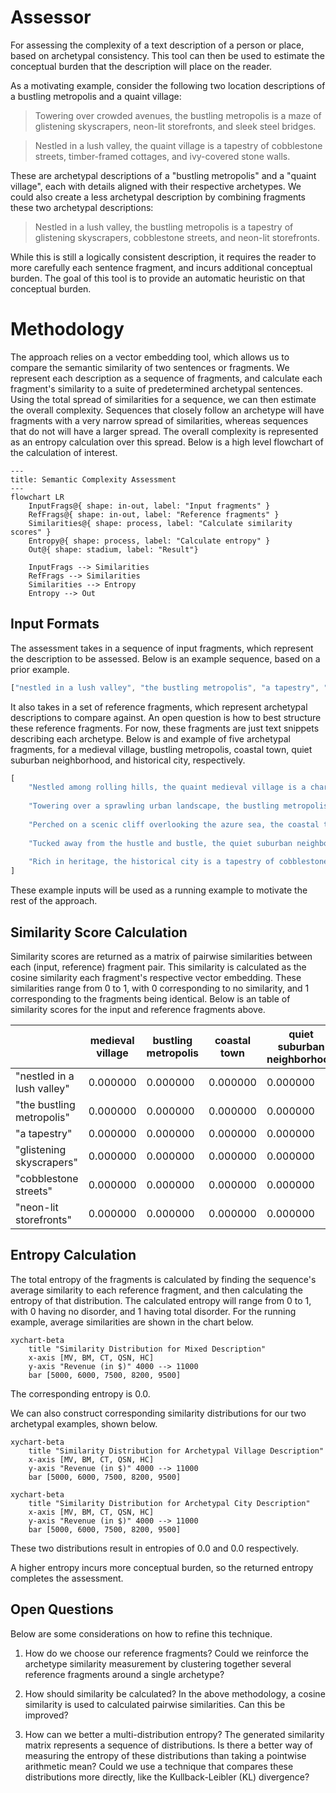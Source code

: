 # Assessor
For assessing the complexity of a text description of a person or place, based on archetypal consistency.
This tool can then be used to estimate the conceptual burden that the description will place on the reader.

As a motivating example, consider the following two location descriptions of a bustling metropolis and a quaint village:

> Towering over crowded avenues, the bustling metropolis is a maze of glistening skyscrapers, neon-lit storefronts, and sleek steel bridges.

> Nestled in a lush valley, the quaint village is a tapestry of cobblestone streets, timber-framed cottages, and ivy-covered stone walls.

These are archetypal descriptions of a "bustling metropolis" and a "quaint village", each with details aligned with their respective archetypes.
We could also create a less archetypal description by combining fragments these two archetypal descriptions:

> Nestled in a lush valley, the bustling metropolis is a tapestry of glistening skyscrapers, cobblestone streets, and neon-lit storefronts.

While this is still a logically consistent description, it requires the reader to more carefully each sentence fragment, and incurs additional conceptual burden.
The goal of this tool is to provide an automatic heuristic on that conceptual burden.

# Methodology
The approach relies on a vector embedding tool, which allows us to compare the semantic similarity of two sentences or fragments.
We represent each description as a sequence of fragments, and calculate each fragment's similarity to a suite of predetermined archetypal sentences.
Using the total spread of similarities for a sequence, we can then estimate the overall complexity.
Sequences that closely follow an archetype will have fragments with a very narrow spread of similarities, whereas sequences that do not will have a larger spread.
The overall complexity is represented as an entropy calculation over this spread.
Below is a high level flowchart of the calculation of interest.

```mermaid
---
title: Semantic Complexity Assessment
---
flowchart LR
    InputFrags@{ shape: in-out, label: "Input fragments" }
    RefFrags@{ shape: in-out, label: "Reference fragments" }
    Similarities@{ shape: process, label: "Calculate similarity scores" }
    Entropy@{ shape: process, label: "Calculate entropy" }
    Out@{ shape: stadium, label: "Result"}

    InputFrags --> Similarities
    RefFrags --> Similarities
    Similarities --> Entropy
    Entropy --> Out
```

## Input Formats
The assessment takes in a sequence of input fragments, which represent the description to be assessed.
Below is an example sequence, based on a prior example.
```js
["nestled in a lush valley", "the bustling metropolis", "a tapestry", "glistening skyscrapers", "cobblestone streets", "neon-lit storefronts"]
```

It also takes in a set of reference fragments, which represent archetypal descriptions to compare against.
An open question is how to best structure these reference fragments.
For now, these fragments are just text snippets describing each archetype.
Below is and example of five archetypal fragments, for a medieval village, bustling metropolis, coastal town, quiet suburban neighborhood, and historical city, respectively.
```js
[
    "Nestled among rolling hills, the quaint medieval village is a charming tableau of thatched-roof cottages, winding cobblestone paths, and colorful flower gardens, with villagers bustling about in traditional attire as the sun sets behind the ancient stone church.",
    
    "Towering over a sprawling urban landscape, the bustling metropolis is a vibrant mix of glass skyscrapers, crowded streets filled with taxis and pedestrians, and a cacophony of sounds from street vendors and the distant hum of subway trains, all illuminated by the glow of neon lights.",
    
    "Perched on a scenic cliff overlooking the azure sea, the coastal town is a picturesque haven of pastel-colored homes, quaint fishing boats bobbing in the harbor, and sandy beaches, where the salty breeze carries the laughter of children and the scent of fresh seafood from nearby restaurants.",
    
    "Tucked away from the hustle and bustle, the quiet suburban neighborhood is a peaceful retreat of tree-lined streets, manicured lawns, and cozy single-family homes, where children ride bicycles and neighbors chat over white picket fences, creating a sense of community and belonging.",
    
    "Rich in heritage, the historical city is a tapestry of cobblestone streets, grandiose cathedrals, and centuries-old buildings, with every corner revealing stories of the past, as tourists wander through bustling squares filled with street performers and local artisans showcasing their crafts."
]
```

These example inputs will be used as a running example to motivate the rest of the approach.

## Similarity Score Calculation
Similarity scores are returned as a matrix of pairwise similarities between each (input, reference) fragment pair.
This similarity is calculated as the cosine similarity each fragment's respective vector embedding.
These similarities range from 0 to 1, with 0 corresponding to no similarity, and 1 corresponding to the fragments being identical.
Below is an table of similarity scores for the input and reference fragments above.

| | medieval village | bustling metropolis | coastal town | quiet suburban neighborhood | historical city |
| --- | --- | --- | --- | --- | --- |
| "nestled in a lush valley" | 0.000000 | 0.000000 | 0.000000 | 0.000000 | 0.000000 |
| "the bustling metropolis" | 0.000000 | 0.000000 | 0.000000 | 0.000000 | 0.000000 |
| "a tapestry" | 0.000000 | 0.000000 | 0.000000 | 0.000000 | 0.000000 |
| "glistening skyscrapers" | 0.000000 | 0.000000 | 0.000000 | 0.000000 | 0.000000 |
| "cobblestone streets" | 0.000000 | 0.000000 | 0.000000 | 0.000000 | 0.000000 |
| "neon-lit storefronts" | 0.000000 | 0.000000 | 0.000000 | 0.000000 | 0.000000 |

## Entropy Calculation
The total entropy of the fragments is calculated by finding the sequence's average similarity to each reference fragment, and then calculating the entropy of that distribution.
The calculated entropy will range from 0 to 1, with 0 having no disorder, and 1 having total disorder.
For the running example, average similarities are shown in the chart below.

```mermaid
xychart-beta
    title "Similarity Distribution for Mixed Description"
    x-axis [MV, BM, CT, QSN, HC]
    y-axis "Revenue (in $)" 4000 --> 11000
    bar [5000, 6000, 7500, 8200, 9500]
```
The corresponding entropy is 0.0.

We can also construct corresponding similarity distributions for our two archetypal examples, shown below.

```mermaid
xychart-beta
    title "Similarity Distribution for Archetypal Village Description"
    x-axis [MV, BM, CT, QSN, HC]
    y-axis "Revenue (in $)" 4000 --> 11000
    bar [5000, 6000, 7500, 8200, 9500]
```

```mermaid
xychart-beta
    title "Similarity Distribution for Archetypal City Description"
    x-axis [MV, BM, CT, QSN, HC]
    y-axis "Revenue (in $)" 4000 --> 11000
    bar [5000, 6000, 7500, 8200, 9500]
```

These two distributions result in entropies of 0.0 and 0.0 respectively.

A higher entropy incurs more conceptual burden, so the returned entropy completes the assessment.

## Open Questions
Below are some considerations on how to refine this technique.

1. How do we choose our reference fragments? Could we reinforce the archetype similarity measurement by clustering together several reference fragments around a single archetype?

2. How should similarity be calculated? In the above methodology, a cosine similarity is used to calculated pairwise similarities. Can this be improved?

3. How can we better a multi-distribution entropy? The generated similarity matrix represents a sequence of distributions. Is there a better way of measuring the entropy of these distributions than taking a pointwise arithmetic mean? Could we use a technique that compares these distributions more directly, like the Kullback-Leibler (KL) divergence?
